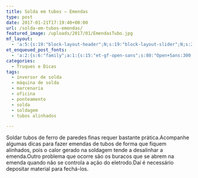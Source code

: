 ```yaml
---
title: Solda em tubos – Emendas
type: post
date: 2017-01-21T17:19:40+00:00
url: /solda-em-tubos-emendas/
featured_image: /uploads/2017/01/EmendasTubo.jpg
mf_layout:
  - 'a:5:{s:19:"block-layout-header";N;s:19:"block-layout-slider";N;s:22:"block-layout-structure";s:10:"full-width";s:25:"block-layout-left_sidebar";s:18:"users-page-sidebar";s:26:"block-layout-right_sidebar";s:18:"users-page-sidebar";}'
et_enqueued_post_fonts:
  - 'a:2:{s:6:"family";a:1:{s:15:"et-gf-open-sans";s:80:"Open+Sans:300,300italic,regular,italic,600,600italic,700,700italic,800,800italic";}s:6:"subset";a:2:{i:0;s:5:"latin";i:1;s:9:"latin-ext";}}'
categories:
  - Truques e Dicas
tags:
  - inversor de solda
  - máquina de solda
  - marcenaria
  - oficina
  - ponteamento
  - solda
  - soldagem
  - tubos alinhados

---
```

  
Soldar tubos de ferro de paredes finas requer bastante prática.Acompanhe algumas dicas para fazer emendas de tubos de forma que fiquem alinhados, pois o calor gerado na soldagem tende a desalinhar a emenda.Outro problema que ocorre são os buracos que se abrem na emenda quando não se controla a ação do eletrodo.Daí é necessário depositar material para fechá-los.